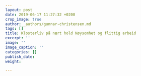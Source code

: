 ```yaml
---
layout: post
date: 2019-06-17 11:27:32 +0200
crop_image: true
author: _authors/gunnar-christensen.md
tags: []
title: Klosterliv på nært hold Nøysomhet og flittig arbeid
excerpt: ''
image: ''
image_caption: ''
categories: []
publish_date: 
weight: 

---
```

